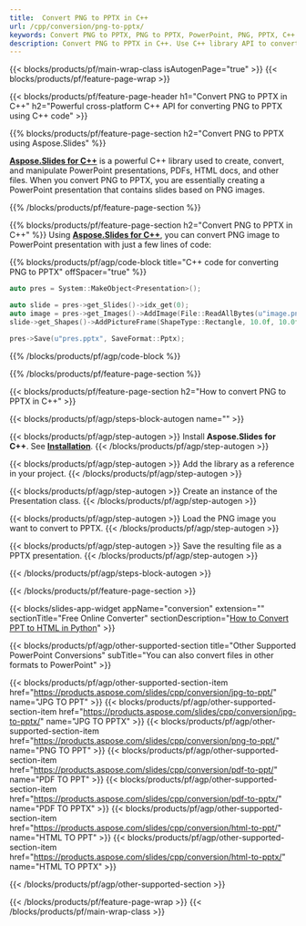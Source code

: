 ```yaml
---
title:  Convert PNG to PPTX in C++
url: /cpp/conversion/png-to-pptx/
keywords: Convert PNG to PPTX, PNG to PPTX, PowerPoint, PNG, PPTX, C++ API, C++ Library
description: Convert PNG to PPTX in C++. Use C++ library API to convert PNG images to PowerPoint
---
```


{{< blocks/products/pf/main-wrap-class isAutogenPage="true" >}}
{{< blocks/products/pf/feature-page-wrap >}}

{{< blocks/products/pf/feature-page-header h1="Convert PNG to PPTX in C++" h2="Powerful cross-platform C++ API for converting PNG to PPTX using C++ code" >}}

{{% blocks/products/pf/feature-page-section h2="Convert PNG to PPTX using Aspose.Slides" %}}

[**Aspose.Slides for C++**](https://products.aspose.com/slides/cpp/) is a powerful C++ library used to create, convert, and manipulate PowerPoint presentations, PDFs, HTML docs, and other files. When you convert PNG to PPTX, you are essentially creating a PowerPoint presentation that contains slides based on PNG images.

{{% /blocks/products/pf/feature-page-section %}}


{{% blocks/products/pf/feature-page-section  h2="Convert PNG to PPTX in C++" %}}
Using [**Aspose.Slides for C++**](https://products.aspose.com/slides/cpp/), you can convert PNG image to PowerPoint presentation with just a few lines of code:

{{% blocks/products/pf/agp/code-block title="C++ code for converting PNG to PPTX" offSpacer="true" %}}
```cpp
auto pres = System::MakeObject<Presentation>();

auto slide = pres->get_Slides()->idx_get(0);
auto image = pres->get_Images()->AddImage(File::ReadAllBytes(u"image.png"));
slide->get_Shapes()->AddPictureFrame(ShapeType::Rectangle, 10.0f, 10.0f, 100.0f, 100.0f, image);

pres->Save(u"pres.pptx", SaveFormat::Pptx);
```
{{% /blocks/products/pf/agp/code-block %}}

{{% /blocks/products/pf/feature-page-section %}}




{{< blocks/products/pf/feature-page-section  h2="How to convert PNG to PPTX in C++" >}}


{{< blocks/products/pf/agp/steps-block-autogen name="" >}}


{{< blocks/products/pf/agp/step-autogen >}}
Install **Aspose.Slides for C++**. See [**Installation**](https://docs.aspose.com/slides/cpp/installation/).
{{< /blocks/products/pf/agp/step-autogen >}}

{{< blocks/products/pf/agp/step-autogen >}}
Add the library as a reference in your project.
{{< /blocks/products/pf/agp/step-autogen >}}

{{< blocks/products/pf/agp/step-autogen >}}
Create an instance of the Presentation class.
{{< /blocks/products/pf/agp/step-autogen >}}

{{< blocks/products/pf/agp/step-autogen >}}
Load the PNG image you want to convert to PPTX.
{{< /blocks/products/pf/agp/step-autogen >}}

{{< blocks/products/pf/agp/step-autogen >}}
Save the resulting file as a PPTX presentation.
{{< /blocks/products/pf/agp/step-autogen >}}


{{< /blocks/products/pf/agp/steps-block-autogen >}}


{{< /blocks/products/pf/feature-page-section >}}




{{< blocks/slides-app-widget  appName="conversion" extension="" sectionTitle="Free Online Converter" sectionDescription="[How to Convert PPT to HTML in Python](https://products.aspose.com/slides/python-net/conversion/ppt-to-html/)" >}}

{{< blocks/products/pf/agp/other-supported-section title="Other Supported PowerPoint Conversions" subTitle="You can also convert files in other formats to PowerPoint" >}}

{{< blocks/products/pf/agp/other-supported-section-item href="https://products.aspose.com/slides/cpp/conversion/jpg-to-ppt/" name="JPG TO PPT" >}}
{{< blocks/products/pf/agp/other-supported-section-item href="https://products.aspose.com/slides/cpp/conversion/jpg-to-pptx/" name="JPG TO PPTX" >}}
{{< blocks/products/pf/agp/other-supported-section-item href="https://products.aspose.com/slides/cpp/conversion/png-to-ppt/" name="PNG TO PPT" >}}
{{< blocks/products/pf/agp/other-supported-section-item href="https://products.aspose.com/slides/cpp/conversion/pdf-to-ppt/" name="PDF TO PPT" >}}
{{< blocks/products/pf/agp/other-supported-section-item href="https://products.aspose.com/slides/cpp/conversion/pdf-to-pptx/" name="PDF TO PPTX" >}}
{{< blocks/products/pf/agp/other-supported-section-item href="https://products.aspose.com/slides/cpp/conversion/html-to-ppt/" name="HTML TO PPT" >}}
{{< blocks/products/pf/agp/other-supported-section-item href="https://products.aspose.com/slides/cpp/conversion/html-to-pptx/" name="HTML TO PPTX" >}}


{{< /blocks/products/pf/agp/other-supported-section >}}

{{< /blocks/products/pf/feature-page-wrap >}}
{{< /blocks/products/pf/main-wrap-class >}}